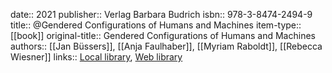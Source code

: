 date:: 2021
publisher:: Verlag Barbara Budrich
isbn:: 978-3-8474-2494-9
title:: @Gendered Configurations of Humans and Machines
item-type:: [[book]]
original-title:: Gendered Configurations of Humans and Machines
authors:: [[Jan Büssers]], [[Anja Faulhaber]], [[Myriam Raboldt]], [[Rebecca Wiesner]]
links:: [Local library](zotero://select/groups/2386895/items/ND4BXK2P), [Web library](https://www.zotero.org/groups/2386895/items/ND4BXK2P)
